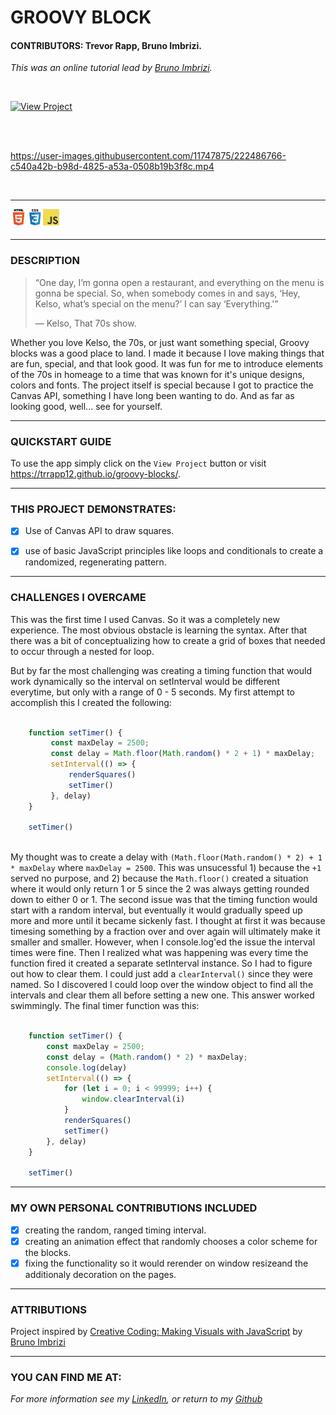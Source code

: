 # GROOVY BLOCK

#### CONTRIBUTORS: Trevor Rapp, Bruno Imbrizi. 
*This was an online tutorial lead by [Bruno Imbrizi](https://www.domestika.org/en/bruno_imbrizi).*

<br/>

[![View Project](https://user-images.githubusercontent.com/11747875/141830030-bb37c7b2-7c74-43fa-b705-779189b9f380.png)](https://trrapp12.github.io/groovy-blocks/)

<br>
<br>

https://user-images.githubusercontent.com/11747875/222486766-c540a42b-b98d-4825-a53a-0508b19b3f8c.mp4

<br>

---

<img align="left" alt="HTML5" width="26px" src="https://raw.githubusercontent.com/github/explore/80688e429a7d4ef2fca1e82350fe8e3517d3494d/topics/html/html.png" />
<img align="left" alt="CSS3" width="26px" src="https://raw.githubusercontent.com/github/explore/80688e429a7d4ef2fca1e82350fe8e3517d3494d/topics/css/css.png" />
<img align="left" alt="JavaScript" width="26px" src="https://raw.githubusercontent.com/github/explore/80688e429a7d4ef2fca1e82350fe8e3517d3494d/topics/javascript/javascript.png" />
<br>
<br/>

---

### DESCRIPTION

> “One day, I’m gonna open a restaurant, and everything on the menu is gonna be special. So, when somebody comes in and says, ‘Hey, Kelso, what’s special on the menu?’ I can say ‘Everything.'” 
>
> — Kelso, That 70s show.

Whether you love Kelso, the 70s, or just want something special, Groovy blocks was a good place to land.  I made it because I love making things that are fun, special, and that look good.  It was fun for me to introduce elements of the 70s in homeage to a time that was known for it's unique designs, colors and fonts.  The project itself is special because I got to practice the Canvas API, something I have long been wanting to do.  And as far as looking good, well... see for yourself.

---

### QUICKSTART GUIDE

To use the app simply click on the ```View Project``` button or visit <a href="https://trrapp12.github.io/groovy-blocks/">https://trrapp12.github.io/groovy-blocks/</a>. 

---

### THIS PROJECT DEMONSTRATES:

- [X] Use of Canvas API to draw squares.
      
- [X] use of basic JavaScript principles like loops and conditionals to create a randomized, regenerating pattern.

---

### CHALLENGES I OVERCAME

This was the first time I used Canvas.  So it was a completely new experience.  The most obvious obstacle is learning the syntax.  After that there was a bit of conceptualizing how to create a grid of boxes that needed to occur through a nested for loop.  

But by far the most challenging was creating a timing function that would work dynamically so the interval on setInterval would be different everytime, but only with a range of 0 - 5 seconds.  My first attempt to accomplish this I created the following: 

```javascript  

    function setTimer() {
         const maxDelay = 2500;
         const delay = Math.floor(Math.random() * 2 + 1) * maxDelay;
         setInterval(() => {
             renderSquares()
             setTimer()
         }, delay)
    }

    setTimer()
    
```
    
My thought was to create a delay with `(Math.floor(Math.random() * 2) + 1 * maxDelay` where `maxDelay = 2500`.  This was unsucessful 1) because the `+1` served no purpose, and 2) because the `Math.floor()` created a situation where it would only return 1 or 5 since the 2 was always getting rounded down to either 0 or 1.  The second issue was that the timing function would start with a random interval, but eventually it would gradually speed up more and more until it became sickenly fast.  I thought at first it was because timesing something by a fraction over and over again will ultimately make it smaller and smaller.  However, when I console.log'ed the issue the interval times were fine.  Then I realized what was happening was every time the function fired it created a separate setInterval instance.  So I had to figure out how to clear them.  I could just add a `clearInterval()` since they were named.  So I discovered I could loop over the window object to find all the intervals and clear them all before setting a new one. This answer worked swimmingly.  The final timer function was this: 

```javascript

    function setTimer() {
        const maxDelay = 2500;
        const delay = (Math.random() * 2) * maxDelay;
        console.log(delay)
        setInterval(() => {
            for (let i = 0; i < 99999; i++) {
                window.clearInterval(i)
            }
            renderSquares()
            setTimer()
        }, delay)
    }

    setTimer()

```

---

### MY OWN PERSONAL CONTRIBUTIONS INCLUDED

- [X] creating the random, ranged timing interval.
- [X] creating an animation effect that randomly chooses a color scheme for the blocks.
- [X] fixing the functionality so it would rerender on window resizeand the additionaly decoration on the pages.

---

### ATTRIBUTIONS

Project inspired by [Creative Coding: Making Visuals with JavaScript](https://www.domestika.org/en/courses/2729-creative-coding-making-visuals-with-javascript) by [Bruno Imbrizi](https://www.domestika.org/en/bruno_imbrizi)

---

### YOU CAN FIND ME AT:

*For more information see my [LinkedIn](https://www.linkedin.com/in/trevor-rapp-042a1037), or return to my [Github](https://github.com/trrapp12)*



